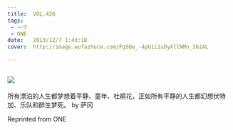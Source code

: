 ```yaml
---
title:	VOL.426
tags:
 - 一个
 - ONE
date:	2013/12/7 1:43:18
cover:	http://image.wufazhuce.com/FgSQe_-4pU1i1sDyXllNMn_I6iAL

---
```

![](http://image.wufazhuce.com/FgSQe_-4pU1i1sDyXllNMn_I6iAL)
---

所有漂泊的人生都梦想着平静、童年、杜鹃花，正如所有平静的人生都幻想伏特加、乐队和醉生梦死。 by 萨冈
 
Reprinted from ONE
